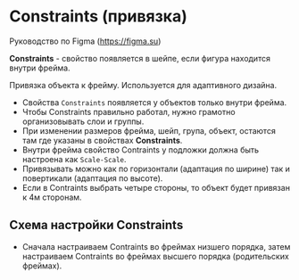 # Constraints (привязка)
Руководство по Figma (https://figma.su)

**Constraints** - свойство появляется в шейпе, если фигура находится внутри фрейма.

Привязка объекта к фрейму. Используется для адаптивного дизайна.

* Свойства `Constraints` появляется у объектов только внутри фрейма.
* Чтобы Constraints правильно работал, нужно грамотно организовывать слои и группы.
* При изменении размеров фрейма, шейп, група, объект, остаются там где указаны в свойствах **Constraints**.
* Внутри фрейма свойство Contraints у подложки должна быть настроена как `Scale-Scale`.
* Привязывать можно как по горизонтали (адаптация по ширине) так и повертикали (адаптация по высоте).
* Если в Contraints выбрать четыре стороны, то объект будет привязан к 4м сторонам.

## Схема настройки Constraints
* Сначала настраиваем Contraints во фреймах низшего порядка, затем настраиваем Contraints во фреймах высшего порядка (родительских фреймах).